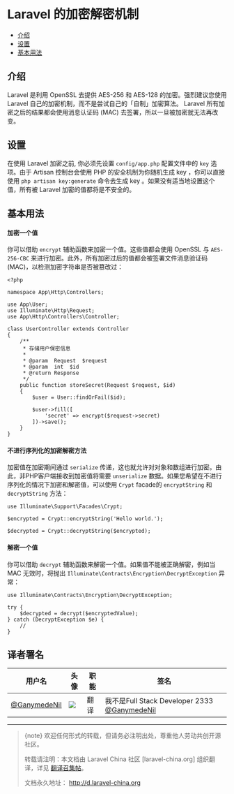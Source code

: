 # Laravel 的加密解密机制

- [介绍](#introduction)
- [设置](#configuration)
- [基本用法](#using-the-encrypter)

<a name="introduction"></a>
## 介绍

Laravel 是利用 OpenSSL 去提供 AES-256 和 AES-128 的加密。强烈建议您使用 Laravel 自己的加密机制，而不是尝试自己的「自制」加密算法。 Laravel 所有加密之后的结果都会使用消息认证码 (MAC) 去签署，所以一旦被加密就无法再改变。

<a name="configuration"></a>
## 设置

在使用 Laravel 加密之前, 你必须先设置 `config/app.php`  配置文件中的  `key` 选项。由于 Artisan 控制台会使用 PHP 的安全机制为你随机生成  key ，你可以直接使用  `php artisan key:generate`  命令去生成 key 。如果没有适当地设置这个值，所有被 Laravel 加密的值都将是不安全的。

<a name="using-the-encrypter"></a>
## 基本用法

#### 加密一个值

你可以借助  `encrypt`  辅助函数来加密一个值。这些值都会使用 OpenSSL 与 `AES-256-CBC` 来进行加密。此外，所有加密过后的值都会被签署文件消息验证码 (MAC)，以检测加密字符串是否被篡改过：

    <?php

    namespace App\Http\Controllers;

    use App\User;
    use Illuminate\Http\Request;
    use App\Http\Controllers\Controller;
    
    class UserController extends Controller
    {
        /**
         * 存储用户保密信息
         *
         * @param  Request  $request
         * @param  int  $id
         * @return Response
         */
        public function storeSecret(Request $request, $id)
        {
            $user = User::findOrFail($id);
    
            $user->fill([
                'secret' => encrypt($request->secret)
            ])->save();
        }
    }

#### 不进行序列化的加密解密方法

加密值在加密期间通过 `serialize` 传递，这也就允许对对象和数组进行加密。由此，非PHP客户端接收到加密值将需要 `unserialize`  数据。如果您希望在不进行序列化的情况下加密和解密值，可以使用 `Crypt` facade的 `encryptString` 和 `decryptString` 方法：

    use Illuminate\Support\Facades\Crypt;

    $encrypted = Crypt::encryptString('Hello world.');

    $decrypted = Crypt::decryptString($encrypted);

#### 解密一个值

你可以借助 `decrypt` 辅助函数来解密一个值。如果值不能被正确解密，例如当 MAC 无效时，将抛出 `Illuminate\Contracts\Encryption\DecryptException` 异常：

    use Illuminate\Contracts\Encryption\DecryptException;

    try {
        $decrypted = decrypt($encryptedValue);
    } catch (DecryptException $e) {
        //
    }
	
## 译者署名
| 用户名                                      | 头像                                       | 职能   | 签名                                       |
| ---------------------------------------- | ---------------------------------------- | ---- | ---------------------------------------- |
| [@GanymedeNil](https://github.com/GanymedeNil) | <img class="avatar-66 rm-style" src="https://dn-phphub.qbox.me/uploads/avatars/6859_1487055454.jpg?imageView2/1/w/100/h/100"> | 翻译   | 我不是Full Stack Developer 2333  [@GanymedeNil](http://weibo.com/jinhongyang) |


--- 

> {note} 欢迎任何形式的转载，但请务必注明出处，尊重他人劳动共创开源社区。
> 
> 转载请注明：本文档由 Laravel China 社区 [laravel-china.org] 组织翻译，详见 [翻译召集帖](https://laravel-china.org/topics/3810/laravel-54-document-translation-come-and-join-the-translation)。
> 
> 文档永久地址： http://d.laravel-china.org